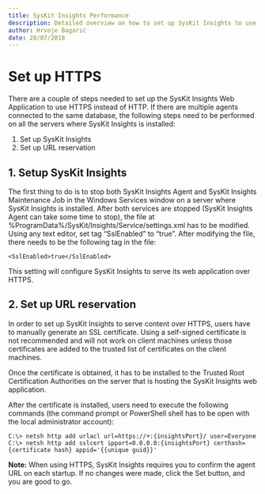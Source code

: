 ```yaml
---
title: SysKit Insights Performance
description: Detailed overview on how to set up SysKit Insights to use HTTPS.
author: Hrvoje Bagarić
date: 28/07/2018
---
```


# Set up HTTPS

There are a couple of steps needed to set up the SysKit Insights Web Application to use HTTPS instead of HTTP. If there are multiple agents connected to the same database, the following steps need to be performed on all the servers where SysKit Insights is installed:

1. Set up SysKit Insights
2. Set up URL reservation 

## 1. Setup SysKit Insights

The first thing to do is to stop both SysKit Insights Agent and SysKit Insights Maintenance Job in the Windows Services window on a server where SysKit Insights is installed. After both services are stopped \(SysKit Insights Agent can take some time to stop\), the file at %ProgramData%/SysKit/Insights/Service/settings.xml has to be modified. Using any text editor, set tag “SslEnabled” to “true”. After modifying the file, there needs to be the following tag in the file:

```markup
<SslEnabled>true</SslEnabled>
```

This setting will configure SysKit Insights to serve its web application over HTTPS.

## 2. Set up URL reservation

In order to set up SysKit Insights to serve content over HTTPS, users have to manually generate an SSL certificate. Using a self-signed certificate is not recommended and will not work on client machines unless those certificates are added to the trusted list of certificates on the client machines.

Once the certificate is obtained, it has to be installed to the Trusted Root Certification Authorities on the server that is hosting the SysKit Insights web application.

After the certificate is installed, users need to execute the following commands \(the command prompt or PowerShell shell has to be open with the local administrator account\):

```text
C:\> netsh http add urlacl url=https://+:{insightsPort}/ user=Everyone
C:\> netsh http add sslcert ipport=0.0.0.0:{insightsPort} certhash={certificate hash} appid='{{unique guid}}'
```

**Note:** When using HTTPS, SysKit Insights requires you to confirm the agent URL on each startup. If no changes were made, click the Set button, and you are good to go.

